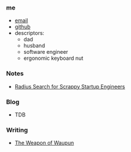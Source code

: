 ### me
- [email](keoni_garner@yahoo.com)
- [github](https://github.com/ObiWanKeoni)
- descriptors:
	- dad
	- husband
	- software engineer
	- ergonomic keyboard nut

### Notes
- [Radius Search for Scrappy Startup Engineers]()

### Blog
 - TDB

### Writing
- [The Weapon of Waupun](writing/The%20Weapon%20of%20Waupun)